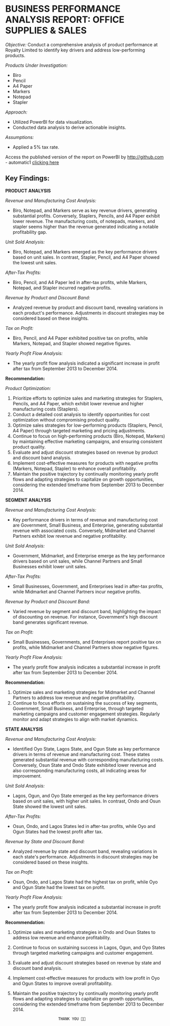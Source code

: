 # **BUSINESS PERFORMANCE ANALYSIS REPORT: OFFICE SUPPLIES & SALES**

_Objective:_ Conduct a comprehensive analysis of product performance at Royalty Limited to identify key drivers and address low-performing products.

_Products Under Investigation:_

- Biro
- Pencil
- A4 Paper
- Markers
- Notepad
- Stapler

_Approach:_

- Utilized PowerBI for data visualization.
- Conducted data analysis to derive actionable insights.

_Assumptions:_

- Applied a 5% tax rate.

Access the published version of the report on PowerBI by http://github.com - automatic1 [clicking here](https://app.powerbi.com/groups/me/reports/a6ff6f99-77f2-4f09-a6cc-873e58c82c2a/ReportSection?experience=power-bi)

## Key Findings:

**PRODUCT ANALYSIS**

_Revenue and Manufacturing Cost Analysis:_

- Biro, Notepad, and Markers serve as key revenue drivers, generating substantial profits. Conversely, Staplers, Pencils, and A4 Paper exhibit lower revenue. The manufacturing costs, of notepads, markers, and stapler seems higher than the revenue generated indicating a notable profitability gap.

_Unit Sold Analysis:_

- Biro, Notepad, and Markers emerged as the key performance drivers based on unit sales. In contrast, Stapler, Pencil, and A4 Paper showed the lowest unit sales.

_After-Tax Profits:_

- Biro, Pencil, and A4 Paper led in after-tax profits, while Markers, Notepad, and Stapler incurred negative profits.

_Revenue by Product and Discount Band:_

- Analyzed revenue by product and discount band, revealing variations in each product's performance. Adjustments in discount strategies may be considered based on these insights.

_Tax on Profit:_

- Biro, Pencil, and A4 Paper exhibited positive tax on profits, while Markers, Notepad, and Stapler showed negative figures.

_Yearly Profit Flow Analysis:_

- The yearly profit flow analysis indicated a significant increase in profit after tax from September 2013 to December 2014.

**Recommendation:**

_Product Optimization:_

1. Prioritize efforts to optimize sales and marketing strategies for Staplers, Pencils, and A4 Paper, which exhibit lower revenue and higher manufacturing costs (Staplers).
2. Conduct a detailed cost analysis to identify opportunities for cost optimization without compromising product quality.
3. Optimize sales strategies for low-performing products (Staplers, Pencil, A4 Paper) through targeted marketing and pricing adjustments.
4. Continue to focus on high-performing products (Biro, Notepad, Markers) by maintaining effective marketing campaigns, and ensuring consistent product quality.
5. Evaluate and adjust discount strategies based on revenue by product and discount band analysis.
6. Implement cost-effective measures for products with negative profits (Markers, Notepad, Stapler) to enhance overall profitability.
7. Maintain the positive trajectory by continually monitoring yearly profit flows and adapting strategies to capitalize on growth opportunities, considering the extended timeframe from September 2013 to December 2014.

**SEGMENT ANALYSIS**

_Revenue and Manufacturing Cost Analysis:_

- Key performance drivers in terms of revenue and manufacturing cost are Government, Small Business, and Enterprise, generating substantial revenue with associated costs. Conversely, Midmarket and Channel Partners exhibit low revenue and negative profitability.

_Unit Sold Analysis:_

- Government, Midmarket, and Enterprise emerge as the key performance drivers based on unit sales, while Channel Partners and Small Businesses exhibit lower unit sales.

_After-Tax Profits:_

- Small Businesses, Government, and Enterprises lead in after-tax profits, while Midmarket and Channel Partners incur negative profits.

_Revenue by Product and Discount Band:_

- Varied revenue by segment and discount band, highlighting the impact of discounting on revenue. For instance, Government's high discount band generates significant revenue.

_Tax on Profit:_

- Small Businesses, Governments, and Enterprises report positive tax on profits, while Midmarket and Channel Partners show negative figures.

_Yearly Profit Flow Analysis:_

- The yearly profit flow analysis indicates a substantial increase in profit after tax from September 2013 to December 2014.

**Recommendation:**

1. Optimize sales and marketing strategies for Midmarket and Channel Partners to address low revenue and negative profitability.
2. Continue to focus efforts on sustaining the success of key segments, Government, Small Business, and Enterprise, through targeted marketing campaigns and customer engagement strategies. Regularly monitor and adapt strategies to align with market dynamics.

**STATE ANALYSIS**

_Revenue and Manufacturing Cost Analysis:_

- Identified Oyo State, Lagos State, and Ogun State as key performance drivers in terms of revenue and manufacturing cost. These states generated substantial revenue with corresponding manufacturing costs. Conversely, Osun State and Ondo State exhibited lower revenue and also corresponding manufacturing costs, all indicating areas for improvement.

_Unit Sold Analysis:_

- Lagos, Ogun, and Oyo State emerged as the key performance drivers based on unit sales, with higher unit sales. In contrast, Ondo and Osun State showed the lowest unit sales.

_After-Tax Profits:_

- Osun, Ondo, and Lagos States led in after-tax profits, while Oyo and Ogun States had the lowest profit after tax.

_Revenue by State and Discount Band:_

- Analyzed revenue by state and discount band, revealing variations in each state's performance. Adjustments in discount strategies may be considered based on these insights.

_Tax on Profit:_

- Osun, Ondo, and Lagos State had the highest tax on profit, while Oyo and Ogun State had the lowest tax on profit.

_Yearly Profit Flow Analysis:_

- The yearly profit flow analysis indicated a substantial increase in profit after tax from September 2013 to December 2014.

**Recommendation:**

1.  Optimize sales and marketing strategies in Ondo and Osun States to address low revenue and enhance profitability.
2.  Continue to focus on sustaining success in Lagos, Ogun, and Oyo States through targeted marketing campaigns and customer engagement.
3.  Evaluate and adjust discount strategies based on revenue by state and discount band analysis.
4.  Implement cost-effective measures for products with low profit in Oyo and Ogun States to improve overall profitability.
5.  Maintain the positive trajectory by continually monitoring yearly profit flows and adapting strategies to capitalize on growth opportunities, considering the extended timeframe from September 2013 to December 2014.

                            THANK YOU 🙏🏼
